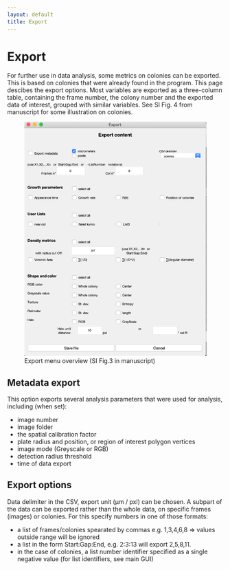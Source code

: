 ```yaml
---
layout: default
title: Export
---
```

# Export 

For further use in data analysis, some metrics on colonies can be exported. This is based on colonies that were already found in the program. This page descibes the export options. Most variables are exported as a three-column table, containing the frame number, the colony number and the exported data of interest, grouped with similar variables. See SI Fig. 4 from manuscript for some illustration on colonies.

<figure>
  <img src="https://github.com/ColTapp/ColTapp.github.io/blob/master/assets/images/ExportMenu.png" 
       alt=" Export menu overview" 
       width="500"
  <figcaption> Export menu overview (SI Fig.3 in manuscript) </figcaption>
  
</figure>

## Metadata export

This option exports several analysis parameters that were used for analysis, including (when set):
- image number
- image folder
- the spatial calibration factor
- plate radius and position, or region of interest polygon vertices
- image mode (Greyscale or RGB)
- detection radius threshold
- time of data export

## Export options

Data delimiter in the CSV, export unit (µm / pxl) can be chosen. A subpart of the data can be exported rather than the whole data, on specific frames (images) or colonies. For this specify numbers in one of those formats:
- a list of frames/colonies spearated by commas e.g. 1,3,4,6,8 => values outside range will be ignored
- a list in the form Start:Gap:End, e.g. 2:3:13 will export 2,5,8,11.
- in the case of colonies, a list number identifier specified as a single negative value (for list identifiers, see main GUI)



